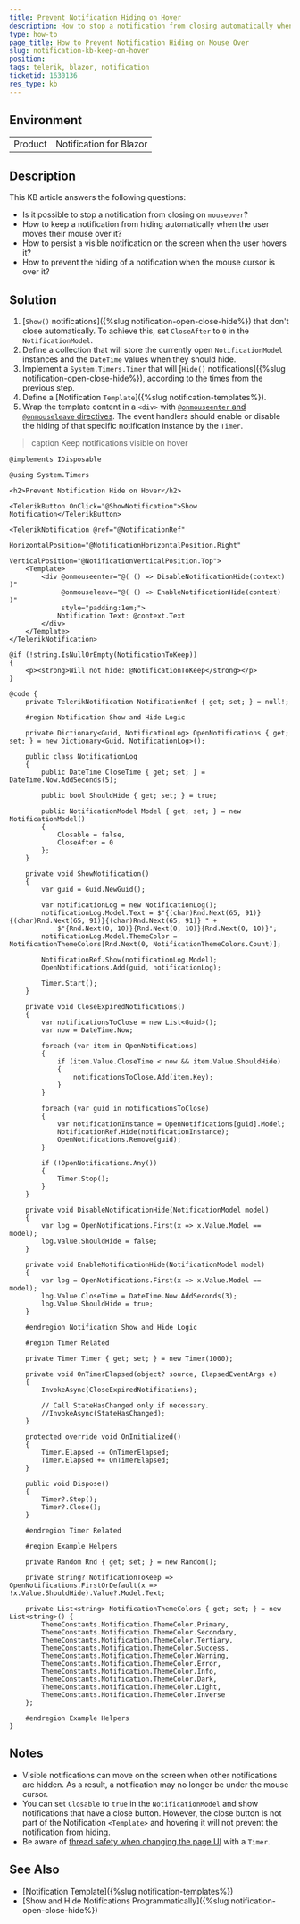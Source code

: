 ```yaml
---
title: Prevent Notification Hiding on Hover
description: How to stop a notification from closing automatically when the user hovers it?
type: how-to
page_title: How to Prevent Notification Hiding on Mouse Over
slug: notification-kb-keep-on-hover
position: 
tags: telerik, blazor, notification
ticketid: 1630136
res_type: kb
---
```


## Environment

<table>
    <tbody>
        <tr>
            <td>Product</td>
            <td>Notification for Blazor</td>
        </tr>
    </tbody>
</table>


## Description

This KB article answers the following questions:

* Is it possible to stop a notification from closing on `mouseover`?
* How to keep a notification from hiding automatically when the user moves their mouse over it?
* How to persist a visible notification on the screen when the user hovers it?
* How to prevent the hiding of a notification when the mouse cursor is over it?


## Solution

1. [`Show()` notifications]({%slug notification-open-close-hide%}) that don't close automatically. To achieve this, set `CloseAfter` to `0` in the `NotificationModel`.
1. Define a collection that will store the currently open `NotificationModel` instances and the `DateTime` values when they should hide.
1. Implement a `System.Timers.Timer` that will [`Hide()` notifications]({%slug notification-open-close-hide%}), according to the times from the previous step.
1. Define a [Notification `Template`]({%slug notification-templates%}).
1. Wrap the template content in a `<div>` with [`@onmouseenter` and `@onmouseleave` directives](https://learn.microsoft.com/en-us/aspnet/core/blazor/components/event-handling). The event handlers should enable or disable the hiding of that specific notification instance by the `Timer`.

>caption Keep notifications visible on hover

````CSHTML
@implements IDisposable

@using System.Timers

<h2>Prevent Notification Hide on Hover</h2>

<TelerikButton OnClick="@ShowNotification">Show Notification</TelerikButton>

<TelerikNotification @ref="@NotificationRef"
                     HorizontalPosition="@NotificationHorizontalPosition.Right"
                     VerticalPosition="@NotificationVerticalPosition.Top">
    <Template>
        <div @onmouseenter="@( () => DisableNotificationHide(context) )"
             @onmouseleave="@( () => EnableNotificationHide(context) )"
             style="padding:1em;">
            Notification Text: @context.Text
        </div>
    </Template>
</TelerikNotification>

@if (!string.IsNullOrEmpty(NotificationToKeep))
{
    <p><strong>Will not hide: @NotificationToKeep</strong></p>
}

@code {
    private TelerikNotification NotificationRef { get; set; } = null!;

    #region Notification Show and Hide Logic

    private Dictionary<Guid, NotificationLog> OpenNotifications { get; set; } = new Dictionary<Guid, NotificationLog>();

    public class NotificationLog
    {
        public DateTime CloseTime { get; set; } = DateTime.Now.AddSeconds(5);

        public bool ShouldHide { get; set; } = true;

        public NotificationModel Model { get; set; } = new NotificationModel()
        {
            Closable = false,
            CloseAfter = 0
        };
    }

    private void ShowNotification()
    {
        var guid = Guid.NewGuid();

        var notificationLog = new NotificationLog();
        notificationLog.Model.Text = $"{(char)Rnd.Next(65, 91)}{(char)Rnd.Next(65, 91)}{(char)Rnd.Next(65, 91)} " +
            $"{Rnd.Next(0, 10)}{Rnd.Next(0, 10)}{Rnd.Next(0, 10)}";
        notificationLog.Model.ThemeColor = NotificationThemeColors[Rnd.Next(0, NotificationThemeColors.Count)];

        NotificationRef.Show(notificationLog.Model);
        OpenNotifications.Add(guid, notificationLog);

        Timer.Start();
    }

    private void CloseExpiredNotifications()
    {
        var notificationsToClose = new List<Guid>();
        var now = DateTime.Now;

        foreach (var item in OpenNotifications)
        {
            if (item.Value.CloseTime < now && item.Value.ShouldHide)
            {
                notificationsToClose.Add(item.Key);
            }
        }

        foreach (var guid in notificationsToClose)
        {
            var notificationInstance = OpenNotifications[guid].Model;
            NotificationRef.Hide(notificationInstance);
            OpenNotifications.Remove(guid);
        }

        if (!OpenNotifications.Any())
        {
            Timer.Stop();
        }
    }

    private void DisableNotificationHide(NotificationModel model)
    {
        var log = OpenNotifications.First(x => x.Value.Model == model);
        log.Value.ShouldHide = false;
    }

    private void EnableNotificationHide(NotificationModel model)
    {
        var log = OpenNotifications.First(x => x.Value.Model == model);
        log.Value.CloseTime = DateTime.Now.AddSeconds(3);
        log.Value.ShouldHide = true;
    }

    #endregion Notification Show and Hide Logic

    #region Timer Related

    private Timer Timer { get; set; } = new Timer(1000);

    private void OnTimerElapsed(object? source, ElapsedEventArgs e)
    {
        InvokeAsync(CloseExpiredNotifications);

        // Call StateHasChanged only if necessary.
        //InvokeAsync(StateHasChanged);
    }

    protected override void OnInitialized()
    {
        Timer.Elapsed -= OnTimerElapsed;
        Timer.Elapsed += OnTimerElapsed;
    }

    public void Dispose()
    {
        Timer?.Stop();
        Timer?.Close();
    }

    #endregion Timer Related

    #region Example Helpers

    private Random Rnd { get; set; } = new Random();

    private string? NotificationToKeep => OpenNotifications.FirstOrDefault(x => !x.Value.ShouldHide).Value?.Model.Text;

    private List<string> NotificationThemeColors { get; set; } = new List<string>() {
        ThemeConstants.Notification.ThemeColor.Primary,
        ThemeConstants.Notification.ThemeColor.Secondary,
        ThemeConstants.Notification.ThemeColor.Tertiary,
        ThemeConstants.Notification.ThemeColor.Success,
        ThemeConstants.Notification.ThemeColor.Warning,
        ThemeConstants.Notification.ThemeColor.Error,
        ThemeConstants.Notification.ThemeColor.Info,
        ThemeConstants.Notification.ThemeColor.Dark,
        ThemeConstants.Notification.ThemeColor.Light,
        ThemeConstants.Notification.ThemeColor.Inverse
    };

    #endregion Example Helpers
}
````


## Notes

* Visible notifications can move on the screen when other notifications are hidden. As a result, a notification may no longer be under the mouse cursor.
* You can set `Closable` to `true` in the `NotificationModel` and show notifications that have a close button. However, the close button is not part of the Notification `<Template>` and hovering it will not prevent the notification from hiding.
* Be aware of [thread safety when changing the page UI](https://blazor-university.com/components/multi-threaded-rendering/invokeasync/) with a `Timer`.


## See Also

* [Notification Template]({%slug notification-templates%})
* [Show and Hide Notifications Programmatically]({%slug notification-open-close-hide%})
